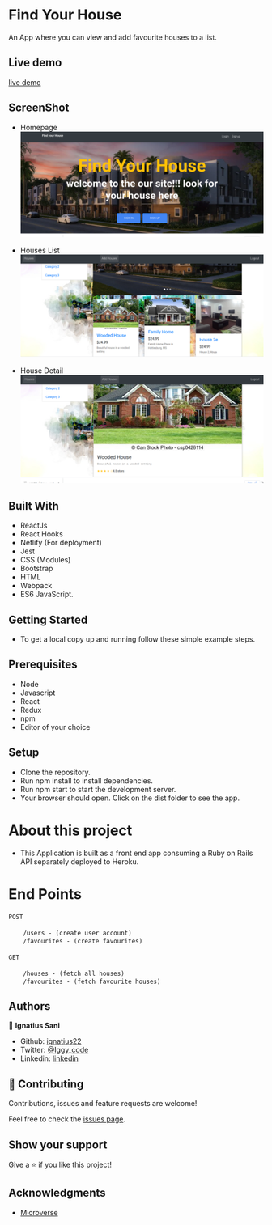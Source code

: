 # Find Your House

An App where you can view and add favourite houses to a list.

## Live demo

[live demo](https://compassionate-sammet-e894d7.netlify.app/)

## ScreenShot

- Homepage
![alt text](./src/img/homepage.png)

- Houses List
![alt text](./src/img/Houses-list.png)

- House Detail
![alt text](./src/img/house-detail.png)

## Built With

 - ReactJs
 -	React Hooks
 -	Netlify (For deployment)
 -	Jest
 -	CSS (Modules)
 -	Bootstrap
 -	HTML
 -	Webpack
 -	ES6 JavaScript.


## Getting Started 

- To get a local copy up and running follow these simple example steps.

## Prerequisites

 - Node
 - Javascript
 - React
 - Redux
 - npm
 - Editor of your choice
		

## Setup

- Clone the repository.
-	Run npm install to install dependencies.
-	Run npm start to start the development server.
-	Your browser should open. Click on the dist folder to see the app.

# About this project

 - This Application is built as a front end app consuming a Ruby on Rails API separately     deployed to Heroku.

# End Points

	POST

		/users - (create user account)
		/favourites - (create favourites)

	GET

		/houses - (fetch all houses)
		/favourites - (fetch favourite houses)


## Authors

👤 **Ignatius Sani**

- Github: [ignatius22](https://github.com/ignatius22)
- Twitter: [@Iggy_code](https://twitter.com/iggy_code)
- Linkedin: [linkedin](https://www.linkedin.com/in/ignatiussani)


## 🤝 Contributing

Contributions, issues and feature requests are welcome!

Feel free to check the <a href="https://github.com/ignatius22/redux-capstone/issues" target="_blank">issues page</a>.

## Show your support

Give a ⭐️ if you like this project!

## Acknowledgments
 
- <a href="https://www.microverse.org/" target="_blank">Microverse</a>